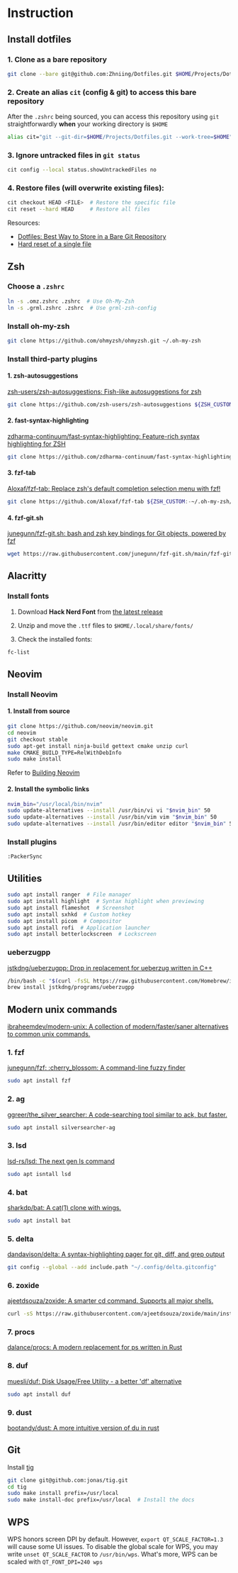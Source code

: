 # Instruction

## Install dotfiles

### 1. Clone as a bare repository

```bash
git clone --bare git@github.com:Zhniing/Dotfiles.git $HOME/Projects/Dotfiles.git
```

### 2. Create an alias `cit` (**c**onfig & g**it**) to access this bare repository

After the `.zshrc` being sourced, you can access this repository using `git` straightforwardly **when** your working directory is `$HOME`

```bash
alias cit="git --git-dir=$HOME/Projects/Dotfiles.git --work-tree=$HOME"
```

### 3. Ignore untracked files in `git status`

```bash
cit config --local status.showUntrackedFiles no
```

### 4. Restore files (will overwrite existing files):

```bash
cit checkout HEAD <FILE>  # Restore the specific file
cit reset --hard HEAD     # Restore all files
```

Resources: 
- [Dotfiles: Best Way to Store in a Bare Git Repository](https://www.atlassian.com/git/tutorials/dotfiles)
- [Hard reset of a single file](https://stackoverflow.com/a/7147320)

## Zsh

### Choose a `.zshrc`

```bash
ln -s .omz.zshrc .zshrc  # Use Oh-My-Zsh
ln -s .grml.zshrc .zshrc  # Use grml-zsh-config
```

### Install oh-my-zsh

```bash
git clone https://github.com/ohmyzsh/ohmyzsh.git ~/.oh-my-zsh
```

### Install third-party plugins

#### 1. zsh-autosuggestions

[zsh-users/zsh-autosuggestions: Fish-like autosuggestions for zsh](https://github.com/zsh-users/zsh-autosuggestions)

```bash
git clone https://github.com/zsh-users/zsh-autosuggestions ${ZSH_CUSTOM:-~/.oh-my-zsh/custom}/plugins/zsh-autosuggestions
```

#### 2. fast-syntax-highlighting

[zdharma-continuum/fast-syntax-highlighting: Feature-rich syntax highlighting for ZSH](https://github.com/zdharma-continuum/fast-syntax-highlighting)

```bash
git clone https://github.com/zdharma-continuum/fast-syntax-highlighting.git ${ZSH_CUSTOM:-$HOME/.oh-my-zsh/custom}/plugins/fast-syntax-highlighting
```

#### 3. fzf-tab

[Aloxaf/fzf-tab: Replace zsh's default completion selection menu with fzf!](https://github.com/Aloxaf/fzf-tab)

```bash
git clone https://github.com/Aloxaf/fzf-tab ${ZSH_CUSTOM:-~/.oh-my-zsh/custom}/plugins/fzf-tab
```

#### 4. fzf-git.sh

[junegunn/fzf-git.sh: bash and zsh key bindings for Git objects, powered by fzf](https://github.com/junegunn/fzf-git.sh)

```bash
wget https://raw.githubusercontent.com/junegunn/fzf-git.sh/main/fzf-git.sh -O ${ZSH_CUSTOM:-~/.oh-my-zsh/custom}/fzf-git.zsh
```

## Alacritty

### Install fonts

1. Download **Hack Nerd Font** from [the latest release](https://github.com/ryanoasis/nerd-fonts/releases/latest)

2. Unzip and move the `.ttf` files to `$HOME/.local/share/fonts/`

3. Check the installed fonts:

```bash
fc-list
```

## Neovim

### Install Neovim

#### 1. Install from source

```bash
git clone https://github.com/neovim/neovim.git
cd neovim
git checkout stable
sudo apt-get install ninja-build gettext cmake unzip curl
make CMAKE_BUILD_TYPE=RelWithDebInfo
sudo make install
```

Refer to [Building Neovim](https://github.com/neovim/neovim/wiki/Building-Neovim)

#### 2. Install the symbolic links

```bash
nvim_bin="/usr/local/bin/nvim"
sudo update-alternatives --install /usr/bin/vi vi "$nvim_bin" 50
sudo update-alternatives --install /usr/bin/vim vim "$nvim_bin" 50
sudo update-alternatives --install /usr/bin/editor editor "$nvim_bin" 50
```

### Install plugins

```vim
:PackerSync
```

## Utilities

```bash
sudo apt install ranger  # File manager
sudo apt install highlight  # Syntax highlight when previewing
sudo apt install flameshot  # Screenshot
sudo apt install sxhkd  # Custom hotkey
sudo apt install picom  # Compositor
sudo apt install rofi  # Application launcher
sudo apt install betterlockscreen  # Lockscreen
```

### ueberzugpp

[jstkdng/ueberzugpp: Drop in replacement for ueberzug written in C++](https://github.com/jstkdng/ueberzugpp)

```bash
/bin/bash -c "$(curl -fsSL https://raw.githubusercontent.com/Homebrew/install/HEAD/install.sh)"
brew install jstkdng/programs/ueberzugpp
```

## Modern unix commands

[ibraheemdev/modern-unix: A collection of modern/faster/saner alternatives to common unix commands.](https://github.com/ibraheemdev/modern-unix)

### 1. fzf

[junegunn/fzf: :cherry\_blossom: A command-line fuzzy finder](https://github.com/junegunn/fzf)

```bash
sudo apt install fzf
```

### 2. ag

[ggreer/the\_silver\_searcher: A code-searching tool similar to ack, but faster.](https://github.com/ggreer/the_silver_searcher)

```bash
sudo apt install silversearcher-ag
```

### 3. lsd

[lsd-rs/lsd: The next gen ls command](https://github.com/lsd-rs/lsd)

```bash
sudo apt isntall lsd
```

### 4. bat

[sharkdp/bat: A cat(1) clone with wings.](https://github.com/sharkdp/bat)

```bash
sudo apt install bat
```

### 5. delta

[dandavison/delta: A syntax-highlighting pager for git, diff, and grep output](https://github.com/dandavison/delta/releases/latest)

```bash
git config --global --add include.path "~/.config/delta.gitconfig"
```

### 6. zoxide

[ajeetdsouza/zoxide: A smarter cd command. Supports all major shells.](https://github.com/ajeetdsouza/zoxide)

```bash
curl -sS https://raw.githubusercontent.com/ajeetdsouza/zoxide/main/install.sh | bash
```

### 7. procs

[dalance/procs: A modern replacement for ps written in Rust](https://github.com/dalance/procs/releases/latest)


### 8. duf

[muesli/duf: Disk Usage/Free Utility - a better 'df' alternative](https://github.com/muesli/duf)

```bash
sudo apt install duf
```

### 9. dust

[bootandy/dust: A more intuitive version of du in rust](https://github.com/bootandy/dust/releases/latest)

## Git

Install [tig](https://github.com/jonas/tig)

```bash
git clone git@github.com:jonas/tig.git
cd tig
sudo make install prefix=/usr/local
sudo make install-doc prefix=/usr/local  # Install the docs
```
## WPS

WPS honors screen DPI by default. However, `export QT_SCALE_FACTOR=1.3` will
cause some UI issues. To disable the global scale for WPS, you may write
`unset QT_SCALE_FACTOR` to `/usr/bin/wps`. What's more, WPS can be scaled
with `QT_FONT_DPI=240 wps`
